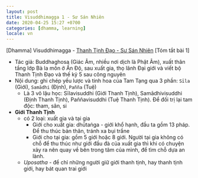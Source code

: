 ```yaml
---
layout: post
title: Visuddhimagga 1 - Sư Sán Nhiên
date: 2020-04-25 15:27 +0700
categories: [dhamma, learning]
locale: vn
---
```

[Dhamma] Visuddhimagga - [Thanh Tịnh Đạo - Sư Sán Nhiên](https://www.youtube.com/playlist?list=PLM6nS0DN6oLvie1ZGdVK_aXAtJqm1B_wO)
[Tóm tắt bài 1]
- Tác giả: Buddhaghosa (Giác Âm, nhiều nơi dịch là Phật Âm), xuất thân tầng lớp Bà la môn ở Ấn Độ, sau xuất gia, thọ lãnh Đại giới và viết bộ Thanh Tịnh Đạo và thế kỷ 5 sau công nguyên
- Nội dung: ghi chép yếu lược và tinh hoa của Tam Tạng qua 3 phần: `Sīla` (Giới), `Samādhi` (Định), `Pañña` (Tuệ)
  + Là 3 vô lậu học: Sīlavisuddhi (Giới Thanh Tịnh), Samādhivisuddhi (Định Thanh Tịnh), Paññavisuddhi (Tuệ Thanh Tịnh). Để đối trị lại tam độc: tham, sân, si
- **Giới Thanh Tịnh**
  + có 2 loại: xuất gia và tại gia
    + Giới cho xuất gia: dhūtaṅga - giới khổ hạnh, đầu ta gồm 13 pháp. Để thu thúc bản thân, tránh xa bụi trầne
    + Giới cho tại gia: gồm 5 giới hoặc 8 giới. Người tại gia không có chỗ để thu thúc như giới đầu đà của xuất gia thì khi có chuyện xảy ra nên quay về bên trong tâm của mình, để tìm chỗ dựa an lành.
  - *Uposatha* - để chỉ những người giữ giới thanh tịnh, hay thanh tịnh giới, hay bát quan trai giới
